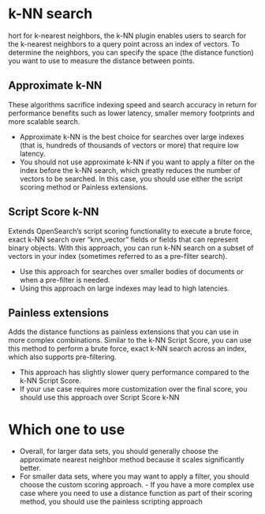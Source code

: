 # k-NN search
hort for k-nearest neighbors, the k-NN plugin enables users to search for the k-nearest neighbors to a query point across an index of vectors. To determine the neighbors, you can specify the space (the distance function) you want to use to measure the distance between points.

## Approximate k-NN
These algorithms sacrifice indexing speed and search accuracy in return for performance benefits such as lower latency, smaller memory footprints and more scalable search.
- Approximate k-NN is the best choice for searches over large indexes (that is, hundreds of thousands of vectors or more) that require low latency. 
- You should not use approximate k-NN if you want to apply a filter on the index before the k-NN search, which greatly reduces the number of vectors to be searched. In this case, you should use either the script scoring method or Painless extensions.

## Script Score k-NN
Extends OpenSearch’s script scoring functionality to execute a brute force, exact k-NN search over “knn_vector” fields or fields that can represent binary objects. With this approach, you can run k-NN search on a subset of vectors in your index (sometimes referred to as a pre-filter search).
- Use this approach for searches over smaller bodies of documents or when a pre-filter is needed. 
- Using this approach on large indexes may lead to high latencies.

## Painless extensions
Adds the distance functions as painless extensions that you can use in more complex combinations. Similar to the k-NN Script Score, you can use this method to perform a brute force, exact k-NN search across an index, which also supports pre-filtering.
- This approach has slightly slower query performance compared to the k-NN Script Score. 
- If your use case requires more customization over the final score, you should use this approach over Script Score k-NN

# Which one to use
- Overall, for larger data sets, you should generally choose the approximate nearest neighbor method because it scales significantly better. 
- For smaller data sets, where you may want to apply a filter, you should choose the custom scoring approach. - If you have a more complex use case where you need to use a distance function as part of their scoring method, you should use the painless scripting approach